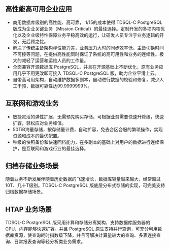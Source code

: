 ## 高性能高可用企业应用
- 商用数据库级别的高性能、高可靠， 1/15的成本使得 TDSQL-C PostgreSQL 版成为企业关键业务（Mission Critical）的最佳选择。定制开发的多项内核优化以及企业级特性保障业务平稳高效的运行，让研发人员专注于业务逻辑的开发，无后顾之忧。
- 解决了传统主备架构弹性能力差，业务压力大时的同步效率低，主备切换时间不可控等问题，在提供高性能同时保证了系统的高可用性和业务的连续性。极大的减轻了运营和运维人员的工作量。
- 全面兼容开源数据库 PostgreSQL，并且在开源基础上不断优化，原有业务应用几乎不用更改即可接入 TDSQL-C PostgreSQL 版，助力企业平滑上云。
- 自带高可用架构，自动维护数据多副本，自动进行数据的校验和修复，减少人工干预，数据可靠性达99.9999999%。

## 互联网和游戏业务
- 敏捷灵活的弹性扩展，无需预先购买存储，可根据业务需要快速升降级，快速扩容，轻松应对业务峰值。
- 50TiB海量存储，按存储量计费，自动扩容，免去合区合服的繁琐操作，实现资源和成本的最优配置。
- 秒级的快照备份和快速回档能力，在多副本的基础上对用户的数据进行连续保护，是互联网和游戏行业的最佳选择。

## 归档存储业务场景
随着业务不断发展伴随着历史数据的飞速增长，数据库容量越来越大，经常超过10T、几十T级别。TDSQL-C PostgreSQL 版底层分布式存储的实现，可完美支持归档数据存储场景。

## HTAP 业务场景
TDSQL-C PostgreSQL 版采用计算和存储分离架构，支持数据库服务器的 CPU、内存能够快速扩容。并且 PostgreSQL 原生支持并行查询，可充分利用数据库资源，使查询耗时指数级下降，并且可解决计算量较大的查询、多表连接查询、日常报表查询等轻分析类业务需求。

